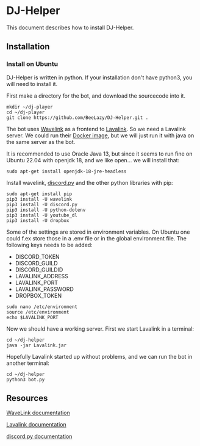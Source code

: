 # DJ-Helper
This document describes how to install DJ-Helper.

## Installation

### Install on Ubuntu
DJ-Helper is written in python. If your installation don't have python3, you will need to install it.

First make a directory for the bot, and download the sourcecode into it.
```code
mkdir ~/dj-player
cd ~/dj-player
git clone https://github.com/BeeLazy/DJ-Helper.git .
```

The bot uses [Wavelink](https://github.com/PythonistaGuild/Wavelink) as a frontend to [Lavalink](https://github.com/freyacodes/Lavalink). So we need a Lavalink server. We could run their [Docker image](https://hub.docker.com/r/fredboat/lavalink/), but we will just run it with java on the same server as the bot.

It is recommended to use Oracle Java 13, but since it seems to run fine on Ubuntu 22.04 with openjdk 18, and we like open... we will install that:
```code
sudo apt-get install openjdk-18-jre-headless
```

Install wavelink, [discord.py](https://github.com/Rapptz/discord.py) and the other python libraries with pip:
```code
sudo apt-get install pip
pip3 install -U wavelink
pip3 install -U discord.py
pip3 install -U python-dotenv
pip3 install -U youtube_dl
pip3 install -U dropbox
```

Some of the settings are stored in environment variables. On Ubuntu one could f.ex store those in a .env file or in the global environment file. The following keys needs to be added:
- DISCORD_TOKEN
- DISCORD_GUILD
- DISCORD_GUILDID
- LAVALINK_ADDRESS
- LAVALINK_PORT
- LAVALINK_PASSWORD
- DROPBOX_TOKEN

```code
sudo nano /etc/environment
source /etc/environment
echo $LAVALINK_PORT
```

Now we should have a working server. First we start Lavalink in a terminal:
```code
cd ~/dj-helper
java -jar Lavalink.jar
```

Hopefully Lavalink started up without problems, and we can run the bot in another terminal:
```code
cd ~/dj-helper
python3 bot.py
```

## Resources
[WaveLink documentation](https://wavelink.readthedocs.io/en/latest/)

[Lavalink documentation](https://lavalink.readthedocs.io/en/master/)

[discord.py documentation](https://discordpy.readthedocs.io/en/stable/)
